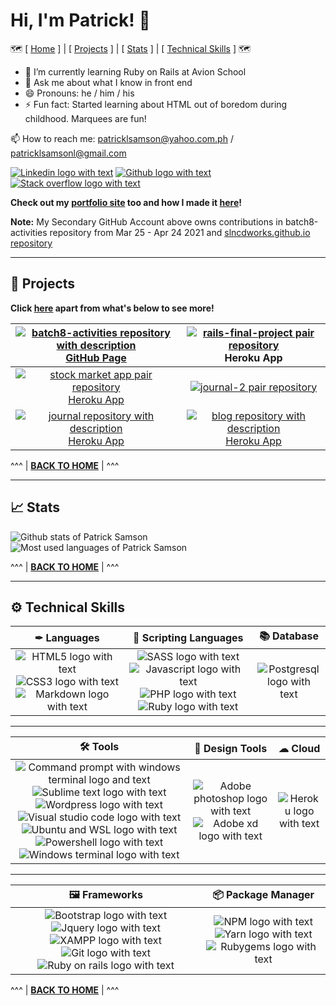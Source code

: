 <!-- ### Hi there 👋

**patricklsamson/patricklsamson** is a ✨ _special_ ✨ repository because its `README.md` (this file) appears on your GitHub profile.

Here are some ideas to get you started:

- 🔭 I’m currently working on ...
- 🌱 I’m currently learning ...
- 👯 I’m looking to collaborate on ...
- 🤔 I’m looking for help with ...
- 💬 Ask me about ...
- 📫 How to reach me: ...
- 😄 Pronouns: ...
- ⚡ Fun fact: ... -->

# Hi, I'm Patrick! 👋

🗺 [ [Home](#hi-im-patrick-) ] | [ [Projects](#-projects) ] | [ [Stats](#-stats) ] | [ [Technical Skills](#-technical-skills) ] 🗺

- 🌱 I’m currently learning Ruby on Rails at Avion School <!-- I’m open to learn anything about programming -->
- 💬 Ask me about what I know in front end
- 😄 Pronouns: he / him / his
- ⚡ Fun fact: Started learning about HTML out of boredom during childhood. Marquees are fun!

📫 How to reach me: patricklsamson@yahoo.com.ph / patricklsamsonl@gmail.com

[![Linkedin logo with text](https://img.shields.io/badge/LinkedIn-0077B5?style=for-the-badge&logo=linkedin&logoColor=white)](https://www.linkedin.com/in/patricklsamson/)
[![Github logo with text](https://img.shields.io/badge/GitHub-100000?style=for-the-badge&logo=github&logoColor=white)](https://github.com/slncdworks)
[![Stack overflow logo with text](https://img.shields.io/badge/Stack_Overflow-FE7A16?style=for-the-badge&logo=stack-overflow&logoColor=white)](https://stackoverflow.com/users/15469676/patrick-samson)

**Check out my [portfolio site](https://patricklsamson.github.io/) too and how I made it [here](https://github.com/patricklsamson/patricklsamson.github.io)!**

**Note:** My Secondary GitHub Account above owns contributions in batch8-activities repository from Mar 25 - Apr 24 2021 and [slncdworks.github.io repository](https://github.com/slncdworks/slncdworks.github.io)

---

## 👀 Projects

**Click [here](https://github.com/patricklsamson?tab=repositories) apart from what's below to see more!**

| [![batch8-activities repository with description](https://github-readme-stats.vercel.app/api/pin?username=patricklsamson&repo=batch8-activities&title_color=fff&icon_color=f9f9f9&text_color=9f9f9f&bg_color=151515)](https://github.com/patricklsamson/batch8-activities) [GitHub Page](https://patricklsamson.github.io/batch8-activities/) |            [![rails-final-project pair repository](https://github-readme-stats.vercel.app/api/pin?username=bonaxl015&repo=rails-final-project&title_color=fff&icon_color=f9f9f9&text_color=9f9f9f&bg_color=151515)](https://github.com/bonaxl015/rails-final-project) Heroku App             |
| :-------------------------------------------------------------------------------------------------------------------------------------------------------------------------------------------------------------------------------------------------------------------------------------------------------------------------------------------: | :------------------------------------------------------------------------------------------------------------------------------------------------------------------------------------------------------------------------------------------------------------------------------------------: |
|                [![stock market app pair repository](https://github-readme-stats.vercel.app/api/pin?username=bonaxl015&repo=stock-market-app&title_color=fff&icon_color=f9f9f9&text_color=9f9f9f&bg_color=151515)](https://github.com/bonaxl015/stock-market-app) [Heroku App](https://bon-patrick-stock-market.herokuapp.com/)                |                               [![journal-2 pair repository](https://github-readme-stats.vercel.app/api/pin?username=paopapaopao&repo=journal-2&title_color=fff&icon_color=f9f9f9&text_color=9f9f9f&bg_color=151515)](https://github.com/paopapaopao/journal-2)                               |
|                   [![journal repository with description](https://github-readme-stats.vercel.app/api/pin?username=patricklsamson&repo=journal&title_color=fff&icon_color=f9f9f9&text_color=9f9f9f&bg_color=151515)](https://github.com/patricklsamson/journal) [Heroku App](https://patricklsamson-journal.herokuapp.com/)                    | [![blog repository with description](https://github-readme-stats.vercel.app/api/pin?username=patricklsamson&repo=blog&title_color=fff&icon_color=f9f9f9&text_color=9f9f9f&bg_color=151515)](https://github.com/patricklsamson/blog) [Heroku App](https://patricklsamson-blog.herokuapp.com/) |

^^^ | [**BACK TO HOME**](#hi-im-patrick-) | ^^^

---

## 📈 Stats

![Github stats of Patrick Samson](https://github-readme-stats.vercel.app/api?username=patricklsamson&show_icons=true&line_height=27&count_private=true&theme=dark&card_width=300&include_all_commits=true)
![Most used languages of Patrick Samson](https://github-readme-stats.vercel.app/api/top-langs/?username=patricklsamson&theme=dark&langs_count=10&layout=compact)

^^^ | [**BACK TO HOME**](#hi-im-patrick-) | ^^^

---

## ⚙ Technical Skills

|                                                                                                                                                                         ✒ Languages                                                                                                                                                                         |                                                                                                                                                                                                                           📜 Scripting Languages                                                                                                                                                                                                                           |                                                           📚 Database                                                            |
| :---------------------------------------------------------------------------------------------------------------------------------------------------------------------------------------------------------------------------------------------------------------------------------------------------------------------------------------------------------: | :------------------------------------------------------------------------------------------------------------------------------------------------------------------------------------------------------------------------------------------------------------------------------------------------------------------------------------------------------------------------------------------------------------------------------------------------------------------------: | :------------------------------------------------------------------------------------------------------------------------------: |
| ![HTML5 logo with text](https://img.shields.io/badge/HTML5-E34F26?style=for-the-badge&logo=html5&logoColor=white) ![CSS3 logo with text](https://img.shields.io/badge/CSS3-1572B6?style=for-the-badge&logo=css3&logoColor=white) ![Markdown logo with text](https://img.shields.io/badge/Markdown-000000?style=for-the-badge&logo=markdown&logoColor=white) | ![SASS logo with text](https://img.shields.io/badge/Sass-CC6699?style=for-the-badge&logo=sass&logoColor=white) ![Javascript logo with text](https://img.shields.io/badge/JavaScript-F7DF1E?style=for-the-badge&logo=javascript&logoColor=black) ![PHP logo with text](https://img.shields.io/badge/PHP-777BB4?style=for-the-badge&logo=php&logoColor=white) ![Ruby logo with text](https://img.shields.io/badge/Ruby-CC342D?style=for-the-badge&logo=ruby&logoColor=white) | ![Postgresql logo with text](https://img.shields.io/badge/PostgreSQL-316192?style=for-the-badge&logo=postgresql&logoColor=white) |

---

|                                                                                                                                                                                                                                                                                                                                                                                                                                                                                                                  🛠 Tools                                                                                                                                                                                                                                                                                                                                                                                                                                                                                                                  |                                                                                                                                  🎨 Design Tools                                                                                                                                   |                                                       ☁ Cloud                                                        |
| :---------------------------------------------------------------------------------------------------------------------------------------------------------------------------------------------------------------------------------------------------------------------------------------------------------------------------------------------------------------------------------------------------------------------------------------------------------------------------------------------------------------------------------------------------------------------------------------------------------------------------------------------------------------------------------------------------------------------------------------------------------------------------------------------------------------------------------------------------------------------------------------------------------------------------------------------------------------------------------------------------------------------------------------: | :--------------------------------------------------------------------------------------------------------------------------------------------------------------------------------------------------------------------------------------------------------------------------------: | :------------------------------------------------------------------------------------------------------------------: |
| ![Command prompt with windows terminal logo and text](https://img.shields.io/badge/Command_Prompt-black?style=for-the-badge&logo=windowsterminal&logoColor=white) ![Sublime text logo with text](https://img.shields.io/badge/sublime_text-%23575757.svg?&style=for-the-badge&logo=sublime-text&logoColor=important) ![Wordpress logo with text](https://img.shields.io/badge/Wordpress-21759B?style=for-the-badge&logo=wordpress&logoColor=white) ![Visual studio code logo with text](https://img.shields.io/badge/Visual_Studio_Code-0078D4?style=for-the-badge&logo=visual%20studio%20code&logoColor=white) ![Ubuntu and WSL logo with text](https://img.shields.io/badge/Ubuntu_%28WSL%29-E95420?style=for-the-badge&logo=ubuntu&logoColor=white) ![Powershell logo with text](https://img.shields.io/badge/PowerShell-5391FE?style=for-the-badge&logo=PowerShell&logoColor=white) ![Windows terminal logo with text](https://img.shields.io/badge/Windows_Terminal-4D4D4D?style=for-the-badge&logo=windowsterminal&logoColor=white) | ![Adobe photoshop logo with text](https://img.shields.io/badge/Adobe%20Photoshop-31A8FF?style=for-the-badge&logo=Adobe%20Photoshop&logoColor=black) ![Adobe xd logo with text](https://img.shields.io/badge/Adobe%20XD-FF61F6?style=for-the-badge&logo=Adobe%20XD&logoColor=white) | ![Heroku logo with text](https://img.shields.io/badge/Heroku-430098?style=for-the-badge&logo=heroku&logoColor=white) |

---

|                                                                                                                                                                                                                                                                                                        🖼 Frameworks                                                                                                                                                                                                                                                                                                        |                                                                                                                                                                  📦 Package Manager                                                                                                                                                                   |
| :------------------------------------------------------------------------------------------------------------------------------------------------------------------------------------------------------------------------------------------------------------------------------------------------------------------------------------------------------------------------------------------------------------------------------------------------------------------------------------------------------------------------------------------------------------------------------------------------------------------------: | :---------------------------------------------------------------------------------------------------------------------------------------------------------------------------------------------------------------------------------------------------------------------------------------------------------------------------------------------------: |
| ![Bootstrap logo with text](https://img.shields.io/badge/Bootstrap-563D7C?style=for-the-badge&logo=bootstrap&logoColor=white) ![Jquery logo with text](https://img.shields.io/badge/jQuery-0769AD?style=for-the-badge&logo=jquery&logoColor=white) ![XAMPP logo with text](https://img.shields.io/badge/Xampp-F37623?style=for-the-badge&logo=xampp&logoColor=white) ![Git logo with text](https://img.shields.io/badge/Git-F05032?style=for-the-badge&logo=git&logoColor=white) ![Ruby on rails logo with text](https://img.shields.io/badge/Ruby_on_Rails-CC0000?style=for-the-badge&logo=ruby-on-rails&logoColor=white) | ![NPM logo with text](https://img.shields.io/badge/npm-CB3837?style=for-the-badge&logo=npm&logoColor=white) ![Yarn logo with text](https://img.shields.io/badge/Yarn-2C8EBB?style=for-the-badge&logo=yarn&logoColor=white) ![Rubygems logo with text](https://img.shields.io/badge/RubyGems-E9573F?style=for-the-badge&logo=rubygems&logoColor=white) |

^^^ | [**BACK TO HOME**](#hi-im-patrick-) | ^^^
